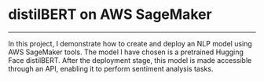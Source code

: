 # distilBERT on AWS SageMaker
---
In this project, I demonstrate how to create and deploy an NLP model using AWS SageMaker tools. 
The model I have chosen is a pretrained Hugging Face distilBERT. 
After the deployment stage, this model is made accessible through an API, enabling it to perform sentiment analysis tasks.

